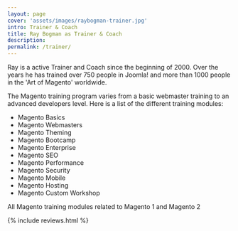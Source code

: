 ```yaml
---
layout: page
cover: 'assets/images/raybogman-trainer.jpg'
intro: Trainer & Coach
title: Ray Bogman as Trainer & Coach
description:
permalink: /trainer/
---
```


Ray is a active Trainer and Coach since the beginning of 2000. Over the years he has trained over 750 people in Joomla! and more than 1000 people in the 'Art of Magento' worldwide.

The Magento training program varies from a basic webmaster training to an advanced developers level. Here is a list of the different training modules:


- Magento Basics
- Magento Webmasters
- Magento Theming
- Magento Bootcamp
- Magento Enterprise
- Magento SEO
- Magento Performance
- Magento Security
- Magento Mobile
- Magento Hosting
- Magento Custom Workshop

All Magento training modules related to Magento 1 and Magento 2  

{% include reviews.html %}
